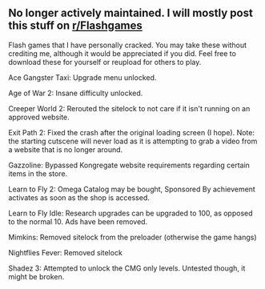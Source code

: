 ## No longer actively maintained. I will mostly post this stuff on [r/Flashgames](https://reddit.com/r/flashgames)

Flash games that I have personally cracked. You may take these without crediting me, although it would be appreciated if you did. Feel free to download these for yourself or reupload for others to play.

Ace Gangster Taxi:
Upgrade menu unlocked.

Age of War 2:
Insane difficulty unlocked.

Creeper World 2:
Rerouted the sitelock to not care if it isn't running on an approved website.

Exit Path 2:
Fixed the crash after the original loading screen (I hope). Note: the starting cutscene will never load as it is attempting to grab a video from a website that is no longer around.

Gazzoline:
Bypassed Kongregate website requirements regarding certain items in the store. 

Learn to Fly 2:
Omega Catalog may be bought, Sponsored By achievement activates as soon as the shop is accessed.

Learn to Fly Idle:
Research upgrades can be upgraded to 100, as opposed to the normal 10. Ads have been removed.

Mimkins:
Removed sitelock from the preloader (otherwise the game hangs)

Nightflies Fever:
Removed sitelock

Shadez 3:
Attempted to unlock the CMG only levels. Untested though, it might be broken. 
